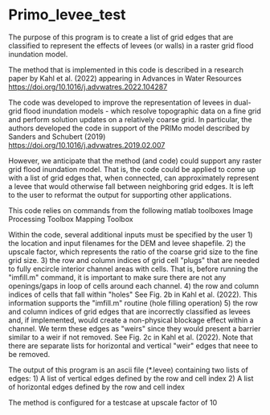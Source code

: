 # Primo_levee_test
The purpose of this program is to create a list of grid edges that are classified to represent the effects of levees (or walls) in a raster grid flood inundation model. 

The method that is implemented in this code is described in a research
paper by Kahl et al. (2022) appearing in Advances in Water Resources
https://doi.org/10.1016/j.advwatres.2022.104287

The code was developed to improve the representation of levees in
dual-grid flood inundation models - which resolve topographic data on a
fine grid and perform solution updates on a relatively coarse grid. In
particular, the authors developed the code in support of the PRIMo model
described by Sanders and Schubert (2019)
 https://doi.org/10.1016/j.advwatres.2019.02.007

However, we anticipate that the method (and code) could support any raster
grid flood inundation model. That is, the code could be applied to come up
with a list of grid edges that, when connected, can approximately
represent a levee that would otherwise fall between neighboring grid
edges. It is left to the user to reformat the output for supporting other
applications.

This code relies on commands from the following matlab toolboxes
       Image Processing Toolbox
       Mapping Toolbox

Within the code, several additional inputs must be specified by the user
    1) the location and input filenames for the DEM and levee shapefile.
    2) the upscale factor, which represents the ratio of the coarse grid
       size to the fine grid size. 
    3) the row and column indices of grid cell "plugs" that are needed to
       fully encircle interior channel areas with cells. That is, before
       running the "imfill.m" command, it is important to make sure there
       are not any openings/gaps in loop of cells around each channel.
    4) the row and column indices of cells that fall within "holes"
       See Fig. 2b in Kahl et al. (2022). This information supports the
       "imfill.m" routine (hole filling operation)
    5) the row and column indices of grid edges that are incorrectly
       classified as levees and, if implemented, would create a
       non-physical blockage effect within a channel. We term these edges
       as "weirs" since they would present a barrier similar to a weir
       if not removed. See Fig. 2c in Kahl et al. (2022).
       Note that there are separate lists for horizontal and vertical
       "weir" edges that neee to be removed.

The output of this program is an ascii file (*.levee) containing two 
lists of edges:
    1) A list of vertical edges defined by the row and cell index
    2) A list of horizontal edges defined by the row and cell index

The method is configured for a testcase at upscale factor of 10

